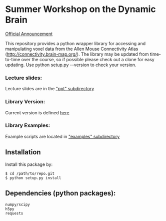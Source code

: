 # Summer Workshop on the Dynamic Brain
[Official Announcement](http://courses.washington.edu/braindyn/)

This repository provides a python wrapper library for accessing and manipulating voxel data from the Allen Mouse Connectivity Atlas (http://connectivity.brain-map.org/).
The library may be updated from time-to-time over the course, so if possible please check out a clone for easy updating.  Use python setup.py --version to check your version.

### Lecture slides:
Lecture slides are in the ["ppt" subdirectory](https://github.com/AllenBrainAtlas/friday-harbor/tree/master/ppt)

### Library Version:
Current version is defined [here](https://github.com/AllenBrainAtlas/friday-harbor/blob/master/setup.py)

### Library Examples:
Example scripts are located in ["examples" subdirectory](https://github.com/AllenBrainAtlas/friday-harbor/tree/master/examples)

## Installation

Install this package by:

	$ cd /path/to/repo.git
	$ python setup.py install

## Dependencies (python packages):
	numpy/scipy
	h5py
	requests
